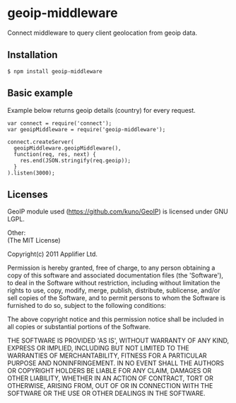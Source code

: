 # geoip-middleware
Connect middleware to query client geolocation from geoip data.
## Installation
    $ npm install geoip-middleware
## Basic example
Example below returns geoip details (country) for every request.

    var connect = require('connect');
    var geoipMiddleware = require('geoip-middleware');

    connect.createServer(
      geoipMiddleware.geoipMiddleware(),
      function(req, res, next) {
        res.end(JSON.stringify(req.geoip));
      }
    ).listen(3000);


## Licenses
GeoIP module used (https://github.com/kuno/GeoIP) is licensed under GNU LGPL.

Other:<br />
(The MIT License)

Copyright(c) 2011 Applifier Ltd.<br />

Permission is hereby granted, free of charge, to any person obtaining
a copy of this software and associated documentation files (the
'Software'), to deal in the Software without restriction, including
without limitation the rights to use, copy, modify, merge, publish,
distribute, sublicense, and/or sell copies of the Software, and to
permit persons to whom the Software is furnished to do so, subject to
the following conditions:

The above copyright notice and this permission notice shall be
included in all copies or substantial portions of the Software.

THE SOFTWARE IS PROVIDED 'AS IS', WITHOUT WARRANTY OF ANY KIND,
EXPRESS OR IMPLIED, INCLUDING BUT NOT LIMITED TO THE WARRANTIES OF
MERCHANTABILITY, FITNESS FOR A PARTICULAR PURPOSE AND NONINFRINGEMENT.
IN NO EVENT SHALL THE AUTHORS OR COPYRIGHT HOLDERS BE LIABLE FOR ANY
CLAIM, DAMAGES OR OTHER LIABILITY, WHETHER IN AN ACTION OF CONTRACT,
TORT OR OTHERWISE, ARISING FROM, OUT OF OR IN CONNECTION WITH THE
SOFTWARE OR THE USE OR OTHER DEALINGS IN THE SOFTWARE.